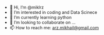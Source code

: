 - 👋 Hi, I’m @miklrz
- 👀 I’m interested in coding and Data Scinece
- 🌱 I’m currently learning python
- 💞️ I’m looking to collaborate on ...
- 📫 How to reach me: arz.mikhail@gmail.com

<!---
miklrz/miklrz is a ✨ special ✨ repository because its `README.md` (this file) appears on your GitHub profile.
You can click the Preview link to take a look at your changes.
--->
